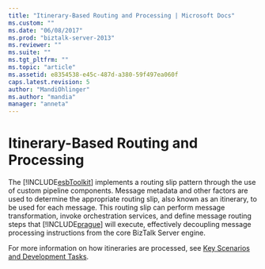 ```yaml
---
title: "Itinerary-Based Routing and Processing | Microsoft Docs"
ms.custom: ""
ms.date: "06/08/2017"
ms.prod: "biztalk-server-2013"
ms.reviewer: ""
ms.suite: ""
ms.tgt_pltfrm: ""
ms.topic: "article"
ms.assetid: e8354538-e45c-487d-a380-59f497ea060f
caps.latest.revision: 5
author: "MandiOhlinger"
ms.author: "mandia"
manager: "anneta"
---
```

# Itinerary-Based Routing and Processing
The [!INCLUDE[esbToolkit](../includes/esbtoolkit-md.md)] implements a routing slip pattern through the use of custom pipeline components. Message metadata and other factors are used to determine the appropriate routing slip, also known as an itinerary, to be used for each message. This routing slip can perform message transformation, invoke orchestration services, and define message routing steps that [!INCLUDE[prague](../includes/prague-md.md)] will execute, effectively decoupling message processing instructions from the core BizTalk Server engine.  
  
 For more information on how itineraries are processed, see [Key Scenarios and Development Tasks](../esb-toolkit/key-scenarios-and-development-tasks.md).